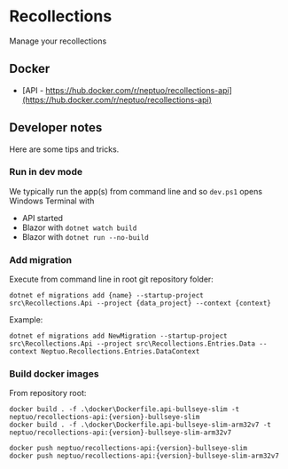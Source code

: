 # Recollections
Manage your recollections

## Docker
 - [API - https://hub.docker.com/r/neptuo/recollections-api](https://hub.docker.com/r/neptuo/recollections-api)

## Developer notes
Here are some tips and tricks.

### Run in dev mode
We typically run the app(s) from command line and so `dev.ps1` opens Windows Terminal with
- API started
- Blazor with `dotnet watch build`
- Blazor with `dotnet run --no-build`

### Add migration
Execute from command line in root git repository folder:
```
dotnet ef migrations add {name} --startup-project src\Recollections.Api --project {data_project} --context {context}
```

Example:
```
dotnet ef migrations add NewMigration --startup-project src\Recollections.Api --project src\Recollections.Entries.Data --context Neptuo.Recollections.Entries.DataContext
```

### Build docker images
From repository root:
```
docker build . -f .\docker\Dockerfile.api-bullseye-slim -t neptuo/recollections-api:{version}-bullseye-slim
docker build . -f .\docker\Dockerfile.api-bullseye-slim-arm32v7 -t neptuo/recollections-api:{version}-bullseye-slim-arm32v7

docker push neptuo/recollections-api:{version}-bullseye-slim
docker push neptuo/recollections-api:{version}-bullseye-slim-arm32v7
```
